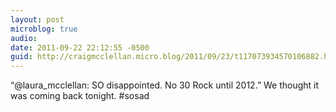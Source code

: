 ```yaml
---
layout: post
microblog: true
audio: 
date: 2011-09-22 22:12:55 -0500
guid: http://craigmcclellan.micro.blog/2011/09/23/t117073934570106882.html
---
```

“@laura_mcclellan: SO disappointed. No 30 Rock until 2012.” We thought it was coming back tonight. #sosad
